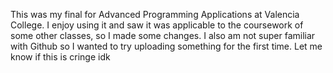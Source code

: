 This was my final for Advanced Programming Applications at Valencia College. I enjoy using it and saw it was applicable to the coursework of some other classes, so I made some changes. I also am not super familiar with 
Github so I wanted to try uploading something for the first time. Let me know if this is cringe idk
